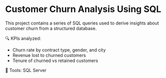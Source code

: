 
# Customer Churn Analysis Using SQL

This project contains a series of SQL queries used to derive insights about customer churn from a structured database.

🔍 KPIs analyzed:
- Churn rate by contract type, gender, and city
- Revenue lost to churned customers
- Tenure of churned vs retained customers

📌 Tools: SQL Server

